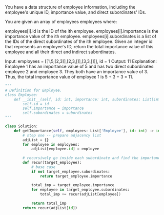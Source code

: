 You have a data structure of employee information, including the employee's unique ID, importance value, and direct subordinates' IDs.

You are given an array of employees employees where:

employees[i].id is the ID of the ith employee.
employees[i].importance is the importance value of the ith employee.
employees[i].subordinates is a list of the IDs of the direct subordinates of the ith employee.
Given an integer id that represents an employee's ID, return the total importance value of this employee and all their direct and indirect subordinates.

Input: employees = [[1,5,[2,3]],[2,3,[]],[3,3,[]]], id = 1
Output: 11
Explanation: Employee 1 has an importance value of 5 and has two direct subordinates: employee 2 and employee 3.
They both have an importance value of 3.
Thus, the total importance value of employee 1 is 5 + 3 + 3 = 11.

```python 
"""
# Definition for Employee.
class Employee:
    def __init__(self, id: int, importance: int, subordinates: List[int]):
        self.id = id
        self.importance = importance
        self.subordinates = subordinates
"""

class Solution:
    def getImportance(self, employees: List['Employee'], id: int) -> int:
        # step one -- prepare adjacency list 
        adjList = {}
        for employee in employees:
            adjList[employee.id] = employee 
        
        # recursively go inside each subordinate and find the importance 
        def recur(target_employee):
            # base case 
            if not target_employee.subordinates:
                return target_employee.importance 
            
            total_imp = target_employee.importance 
            for employee in target_employee.subordinates:
                total_imp += recur(adjList[employee])
            
            return total_imp
        return recur(adjList[id])
```